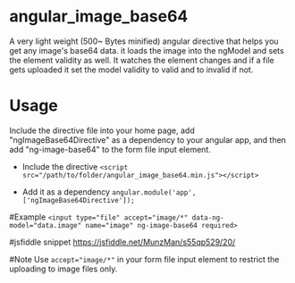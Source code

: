 # angular_image_base64

A very light weight (500~ Bytes minified) angular directive that helps you get any image's base64 data. it loads the image into the ngModel and sets the element validity as well. It watches the element changes and if a file gets uploaded it set the model validity to valid and to invalid if not.

# Usage

Include the directive file into your home page, add "ngImageBase64Directive" as a dependency to your angular app, and then add "ng-image-base64" to the form file input element.


- Include the directive
`<script src="/path/to/folder/angular_image_base64.min.js"></script>`

- Add it as a dependency
`angular.module('app', ['ngImageBase64Directive']);`



#Example
`<input type="file" accept="image/*" data-ng-model="data.image" name="image" ng-image-base64 required>`

#jsfiddle snippet
https://jsfiddle.net/MunzMan/s55qp529/20/

#Note
Use `accept="image/*"` in your form file input element to restrict the uploading to image files only.

